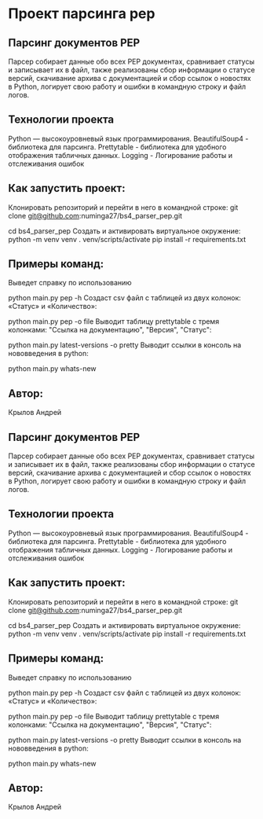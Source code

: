 # Проект парсинга pep

## Парсинг документов PEP
Парсер собирает данные обо всех PEP документах, сравнивает статусы и записывает их в файл, также реализованы сбор информации о статусе версий, скачивание архива с документацией и сбор ссылок о новостях в Python, логирует свою работу и ошибки в командную строку и файл логов.

## Технологии проекта
Python — высокоуровневый язык программирования.
BeautifulSoup4 - библиотека для парсинга.
Prettytable - библиотека для удобного отображения табличных данных.
Logging - Логирование работы и отслеживания ошибок

## Как запустить проект:
Клонировать репозиторий и перейти в него в командной строке:
git clone git@github.com:numinga27/bs4_parser_pep.git

cd bs4_parser_pep
Cоздать и активировать виртуальное окружение:
python -m venv venv
. venv/scripts/activate
pip install -r requirements.txt

## Примеры команд:

Выведет справку по использованию

python main.py pep -h
Создаст csv файл с таблицей из двух колонок: «Статус» и «Количество»:

python main.py pep -o file
Выводит таблицу prettytable с тремя колонками: "Ссылка на документацию", "Версия", "Статус":

python main.py latest-versions -o pretty 
Выводит ссылки в консоль на нововведения в python:

python main.py whats-new

## Автор:
Крылов Андрей 

## Парсинг документов PEP
Парсер собирает данные обо всех PEP документах, сравнивает статусы и записывает их в файл, также реализованы сбор информации о статусе версий, скачивание архива с документацией и сбор ссылок о новостях в Python, логирует свою работу и ошибки в командную строку и файл логов.

## Технологии проекта
Python — высокоуровневый язык программирования.
BeautifulSoup4 - библиотека для парсинга.
Prettytable - библиотека для удобного отображения табличных данных.
Logging - Логирование работы и отслеживания ошибок

## Как запустить проект:
Клонировать репозиторий и перейти в него в командной строке:
git clone git@github.com:numinga27/bs4_parser_pep.git

cd bs4_parser_pep
Cоздать и активировать виртуальное окружение:
python -m venv venv
. venv/scripts/activate
pip install -r requirements.txt

## Примеры команд:

Выведет справку по использованию

python main.py pep -h
Создаст csv файл с таблицей из двух колонок: «Статус» и «Количество»:

python main.py pep -o file
Выводит таблицу prettytable с тремя колонками: "Ссылка на документацию", "Версия", "Статус":

python main.py latest-versions -o pretty 
Выводит ссылки в консоль на нововведения в python:

python main.py whats-new

## Автор:
Крылов Андрей 